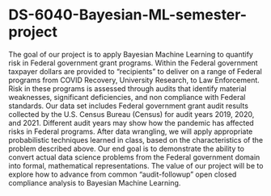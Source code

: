 # DS-6040-Bayesian-ML-semester-project

The goal of our project is to apply Bayesian Machine Learning to quantify risk in Federal government grant programs.  Within the Federal government taxpayer dollars are provided to “recipients” to deliver on a range of Federal programs from COVID Recovery, University Research, to Law Enforcement.  Risk in these programs is assessed through audits that identify material weaknesses, significant deficiencies, and non compliance with Federal standards.  Our data set includes Federal government grant audit results collected by the U.S. Census Bureau (Census) for audit years 2019, 2020, and 2021.  Different audit years may show how the pandemic has affected risks in Federal programs.  After data wrangling, we will apply appropriate probabilistic techniques learned in class, based on the characteristics of the problem described above.  Our end goal is to demonstrate the ability to convert actual data science problems from the Federal government domain into formal, mathematical representations.  The value of our project will be to explore how to advance from common “audit-followup” open closed compliance analysis to Bayesian Machine Learning.  
